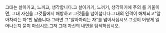 그대는 살아가고, 느끼고, 생각합니다.그 살아가기, 느끼기, 생각하기에 주의 를 기울이면, 그대 자신을 그것들에서 해방하고 그것들을 넘어섭니다.그대의 인격이 해체되고"알아차리는 자"만 남습니다.그러면 그"알아차리는 자"를 넘어서십시오.그것이 어떻게 일어나는지 묻지 마십시오.그저 그대 자신의 내면을 탐색하십시오.